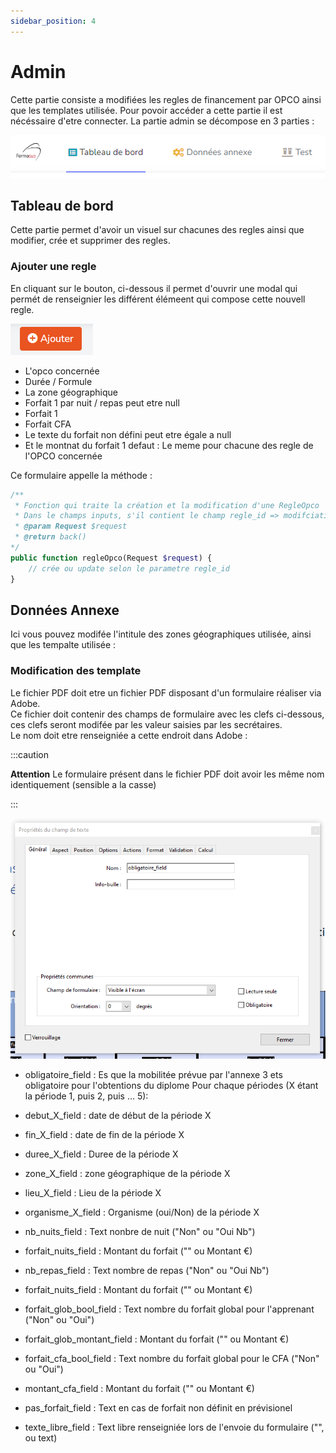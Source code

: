 ```yaml
---
sidebar_position: 4
---
```


# Admin

Cette partie consiste a modifiées les regles de financement par OPCO ainsi que les templates utilisée.
Pour povoir accéder a cette partie il est nécéssaire d'etre connecter.
La partie admin se décompose en 3 parties :

![Nav bar Admin](./img/nav_admin.PNG)

## Tableau de bord

Cette partie permet d'avoir un visuel sur chacunes des regles ainsi que modifier, crée et supprimer des regles.

### Ajouter une regle

En cliquant sur le bouton, ci-dessous il permet d'ouvrir une modal qui permét de renseignier les différent élémeent qui compose cette nouvell regle.

![Btn ajout nouvel regles](./img/btn_add_regles.PNG)

- L'opco concernée
- Durée / Formule
- La zone géographique
- Forfait 1 par nuit / repas peut etre null
- Forfait 1
- Forfait CFA
- Le texte du forfait non défini peut etre égale a null
- Et le montnat du forfait 1 defaut : Le meme pour chacune des regle de l'OPCO concernée

Ce formulaire appelle la méthode :
```php
/**
 * Fonction qui traite la création et la modification d'une RegleOpco
 * Dans le champs inputs, s'il contient le champ regle_id => modifciation, sinon création
 * @param Request $request
 * @return back()
*/
public function regleOpco(Request $request) {
    // crée ou update selon le parametre regle_id 
}
```


## Données Annexe

Ici vous pouvez modifée l'intitule des zones géographiques utilisée, ainsi que les tempalte utilisée :  

### Modification des template

Le fichier PDF doit etre un fichier PDF disposant d'un formulaire réaliser via Adobe.  
Ce fichier doit contenir des champs de formulaire avec les clefs ci-dessous, ces clefs seront modifée par les valeur saisies par les secrétaires.  
Le nom doit etre renseigniée a cette endroit dans Adobe : 

:::caution

**Attention** Le formulaire présent dans le fichier PDF doit avoir les même nom identiquement (sensible a la casse)

::: 

![Adobe emplacement du nom](./img/info_adobe.PNG)

- obligatoire_field : Es que la mobilitée prévue par l'annexe 3 ets obligatoire pour l'obtentions du diplome
Pour chaque périodes (X étant la période 1, puis 2, puis ... 5):
- debut_X_field : date de début de la période X
- fin_X_field : date de fin de la période X
- duree_X_field : Duree de la période X
- zone_X_field : zone géographique de la période X
- lieu_X_field : Lieu de la période X
- organisme_X_field : Organisme (oui/Non) de la période X

- nb_nuits_field : Text nonbre de nuit ("Non" ou "Oui Nb")
- forfait_nuits_field : Montant du forfait ("" ou Montant €)
- nb_repas_field : Text nombre de repas ("Non" ou "Oui Nb")
- forfait_nuits_field : Montant du forfait ("" ou Montant €)
- forfait_glob_bool_field : Text nombre du forfait global pour l'apprenant ("Non" ou "Oui")
- forfait_glob_montant_field : Montant du forfait ("" ou Montant €)
- forfait_cfa_bool_field : Text nombre du forfait global pour le CFA ("Non" ou "Oui")
- montant_cfa_field : Montant du forfait ("" ou Montant €)
- pas_forfait_field : Text en cas de forfait non définit en prévisionel 
- texte_libre_field : Text libre renseigniée lors de l'envoie du formulaire ("", ou text)